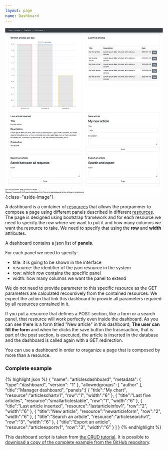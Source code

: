 ```yaml
---
layout: page
name: Dashboard
---
```


![Dashboard](images/tutorial03-dashboard.png){:class="aside-image"}

A dashboard is a container of <a href="{{site.baseurl}}/docs/resource">resources</a> that allows the programmer to compose a page using different panels described in different <a href="{{site.baseurl}}/docs/resource">resources</a>.
The page is designed using bootstrap framework and for each resource we need to specify the row where we want to put it and how many columns we want the resource to take. We need to specify that using the **row** and **width** attributes.

A dashboard contains a json list of **panels**.

For each panel we need to specify:

* title: it is going to be shown in the interface
* resource: the identifier of the json resource in the system
* row: which row contains the specific panel
* width: how many columns we want the panel to extend

We do not need to provide parameter to this specific resource as the GET parameters are calculated recoursively from the contained resources. We expect the action that link this dashboard to provide all parameters required by all resources contained in it.

If you put a resource that defines a POST section, like a form or a search panel, that resource will work perfectly even inside the dashboard. As you can see there is a form titled "New article" in this dashboard, **The user can fill the form** and when he clicks the save button the trasnsaction, that is part of the post section, is executed, the article is inserted in the database and the dashboard is called again with a GET redirection.

You can use a dashboard in order to oraganize a page that is composed by more than a resource. 

### Complete example

{% highlight json %}
{ 
  "name": "articlesdashboard",
  "metadata": { "type":"dashboard", "version": "1" },
  "allowedgroups": [ "author" ],
  "title":"Manager dashboard",
  "panels":[
    { "title":"My chart", "resource":"articleschartv1", "row":"1", "width":"6" },
    { "title":"Last five articles", "resource":"smallarticlestable", "row":"1", "width":"6" },
    { "title":"Last article inserted", "resource":"lastarticleinfov1", "row":"2", "width":"6" },
    { "title":"New article", "resource":"newarticleform", "row":"2", "width":"6" },
    { "title":"Search an article", "resource":"articlesearchv1", "row":"3", "width":"6" },
    { "title":"Export an article", "resource":"articleexportv1", "row":"3", "width":"6" }
  ]
}
{% endhighlight %}

This dashboard script is taken from <a href="{{site.baseurl}}/tutorials/crud">the CRUD tutorial</a>. It is possible to <a href="https://github.com/fabiomattei/ud-demo">download a copy of the complete example from the GitHub repository</a>.
